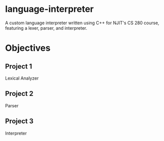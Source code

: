 # language-interpreter
A custom language interpreter written using C++ for NJIT's CS 280 course, featuring a lexer, parser, and interpreter.

# Objectives
## Project 1
Lexical Analyzer
## Project 2
Parser
## Project 3
Interpreter
